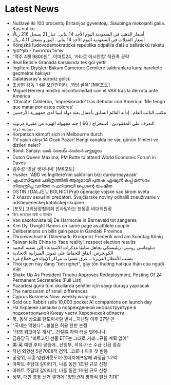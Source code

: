 # Latest News
-  Nušlavė iki 100 procentų Britanijos gyventojų. Siaubinga niokojanti galia. Kas nutiko
-  أسعار الذهب في السعودية اليوم الأحد 14 يناير.. عيار 21 يسجل 216 ريالًا
-  أسعار العملات في السعودية اليوم الأحد 14 يناير.. اليورو يسجل 4.11 ريال
-  Kórejská ľudovodemokratická republika odpálila ďalšiu balistickú raketu
-  ישראל מתחמשת - סוף־סוף
-  “맥주 4캔 9800원”…이마트24, ‘카타르 아시안컵’ 직관족 공략
-  Real Betis'e Granada karşısında tek gol yetti!
-  İngiltere Dışişleri Bakanı Cameron: Gemilere saldıranlara karşı harekete geçmekte haklıyız
-  Galatasaray'a sürpriz golcü
-  조상현 감독 ‘너무 오랜만이라...꽈당 굴욕’ [MK포토]
-  Miguel Herrera mostró inconformidad con el VAR tras la derrota ante América
-  'Chicote' Calderón, 'impresionado' tras debutar con América: 'Me tengo que matar por estos colores'
-  مكتب النائب العام : إدانة القائم السابق بأعمال بعثة دولة ليبيا لدى جمهورية الأرجنتين .
-  التعرف على المفقودين : استخراج ( 66 ) جثة مجهولة الهوية من مقبرة مرتوبة بمدينة درنة .
-  Korpatsch kämpft sich in Melbourne durch
-  TV yayın akışı 14 Ocak Pazar! Hangi kanalda ne var, günün filmleri ve dizileri neler?
-  Bandi Sanjay: బండి సంజయ్ సంచలన వ్యాఖ్యలు
-  Dutch Queen Máxima, PM Rutte to attend World Economic Forum in Davos
-  김주성 ‘옛날 생각나네’ [MK포토]
-  Husiler: 'ABD ve İngiltere'nin saldırıları bizi durdurmayacak'
-  എഫ്‌സിയുടെ ചരിത്രത്തിൽ ആദ്യമായി പുരുഷ ഏഷ്യൻ കപ്പ് മത്സരം നിയന്ത്രിച്ച വനിതാ റഫറിയായി ജപ്പാന്റെ യംഷിത
-  OSTIN I DALJE U BOLNICI Prati operacije vojske sad širom sveta
-  Z kňazov sexuálni predátori. Švajčiarske noviny odhalili zneužívanie v odštiepeneckej katolíckej skupine
-  [포토] 고위당정협의회 인사말하는 한동훈 비대위원장
-  বিয়ে করেছেন অর্ষা ও ইমরান
-  Van saxofoniste bij De Harmonie in Barneveld tot zangeres
-  Kim Dy, Dwight Ramos on same page as athlete couple
-  Deliberations on bills gain pace in Gandaki Province
-  Thronwechsel in Dänemark: Kronprinz Frederik wird am Sonntag König
-  Taiwan tells China to 'face reality', respect election results
-  دبلوماسي روسي: زيلينسكي تجاهل سابقا مذكرات الاستدعاء إلى شعبة التجنيد
-  الكونجرس: اتفاق للحفاظ على تمويل الميزانية الاتحادية
-  بسبب الأمطار الغزيرة .. غرق عشرات مراكز الإيواء في قطاع غزة
-  Thói quen này đang "bót nghẹt", gây tổn thương hai quả thận của người Việt
-  Shake Up As President Tinubu Approves Redeployment, Posting Of 24 Permanent Secretaries (Full List)
-  Pazartesi günü tüm okullarda şehitler için saygı duruşu yapılacak
-  The narcissism of small differences
-  Cyprus Business Now: weekly wrap-up
-  Sold out: Rabbit sells 10,000 pocket AI companions on launch day
-  На Украине заявили о поврежденной инфраструктуре в подконтрольной Киеву части Херсонской области
-  북, 동해 상으로 탄도미사일 발사…지난달 이후 27일 만
-  "국내는 막혔다"…불붙은 허용 찬반 논쟁
-  "태영 워크아웃 개시"…건설株 하락 터널 벗어나나
-  금융당국 "비트코인 선물 ETF는 그대로 거래…규율 계획 없어"
-  美·英 예멘 후티 공습에…산업부, 석유·가스 수급 긴급 점검
-  작년 외항선 5만7008척 검역…코로나 이후 첫 반등
-  공정위, 서흥·영원아웃도어·롯데지에프알에 과징금 1.2억
-  아파트 주담대 갈아타기, 나흘 동안 1조원 규모 신청
-  아파트 주담대 갈아타기, 나흘 동안 1조원 규모 신청
-  정부, 대만 총통 선거 결과에 "양안관계 평화적 발전 기대"
